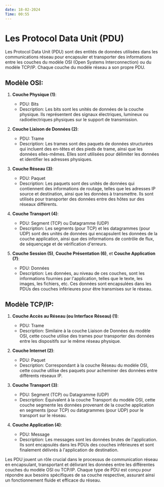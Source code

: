 ```yaml
---
date: 18-02-2024
Time: 00:55
---
```

# Les Protocol Data Unit (PDU)

Les Protocol Data Unit (PDU) sont des entités de données utilisées dans les communications réseau pour encapsuler et transporter des informations entre les couches du modèle OSI (Open Systems Interconnection) ou du modèle TCP/IP. Chaque couche du modèle réseau a son propre PDU.

## Modèle OSI:

1. **Couche Physique (1)**:
    
    - PDU: Bits
    - Description: Les bits sont les unités de données de la couche physique. Ils représentent des signaux électriques, lumineux ou radioélectriques physiques sur le support de transmission.
2. **Couche Liaison de Données (2)**:
    
    - PDU: Trame
    - Description: Les trames sont des paquets de données structurées qui incluent des en-têtes et des pieds de trame, ainsi que les données elles-mêmes. Elles sont utilisées pour délimiter les données et identifier les adresses physiques.
3. **Couche Réseau (3)**:
    
    - PDU: Paquet
    - Description: Les paquets sont des unités de données qui contiennent des informations de routage, telles que les adresses IP source et destination, ainsi que les données à transmettre. Ils sont utilisés pour transporter des données entre des hôtes sur des réseaux différents.
4. **Couche Transport (4)**:
    
    - PDU: Segment (TCP) ou Datagramme (UDP)
    - Description: Les segments (pour TCP) et les datagrammes (pour UDP) sont des unités de données qui encapsulent les données de la couche application, ainsi que des informations de contrôle de flux, de séquençage et de vérification d'erreurs.
5. **Couche Session (5)**, **Couche Présentation (6)**, et **Couche Application (7)**:
    
    - PDU: Données
    - Description: Les données, au niveau de ces couches, sont les informations fournies par l'application, telles que le texte, les images, les fichiers, etc. Ces données sont encapsulées dans les PDUs des couches inférieures pour être transmises sur le réseau.

## Modèle TCP/IP:

1. **Couche Accès au Réseau (ou Interface Réseau) (1)**:
    
    - PDU: Trame
    - Description: Similaire à la couche Liaison de Données du modèle OSI, cette couche utilise des trames pour transporter des données entre les dispositifs sur le même réseau physique.
2. **Couche Internet (2)**:
    
    - PDU: Paquet
    - Description: Correspondant à la couche Réseau du modèle OSI, cette couche utilise des paquets pour acheminer des données entre différents réseaux IP.
3. **Couche Transport (3)**:
    
    - PDU: Segment (TCP) ou Datagramme (UDP)
    - Description: Équivalent à la couche Transport du modèle OSI, cette couche segmente les données provenant de la couche application en segments (pour TCP) ou datagrammes (pour UDP) pour le transport sur le réseau.
4. **Couche Application (4)**:
    
    - PDU: Message
    - Description: Les messages sont les données brutes de l'application. Ils sont encapsulés dans les PDUs des couches inférieures et sont finalement délivrés à l'application de destination.

Les PDU jouent un rôle crucial dans le processus de communication réseau en encapsulant, transportant et délivrant les données entre les différentes couches du modèle OSI ou TCP/IP. Chaque type de PDU est conçu pour répondre aux besoins spécifiques de sa couche respective, assurant ainsi un fonctionnement fluide et efficace du réseau.